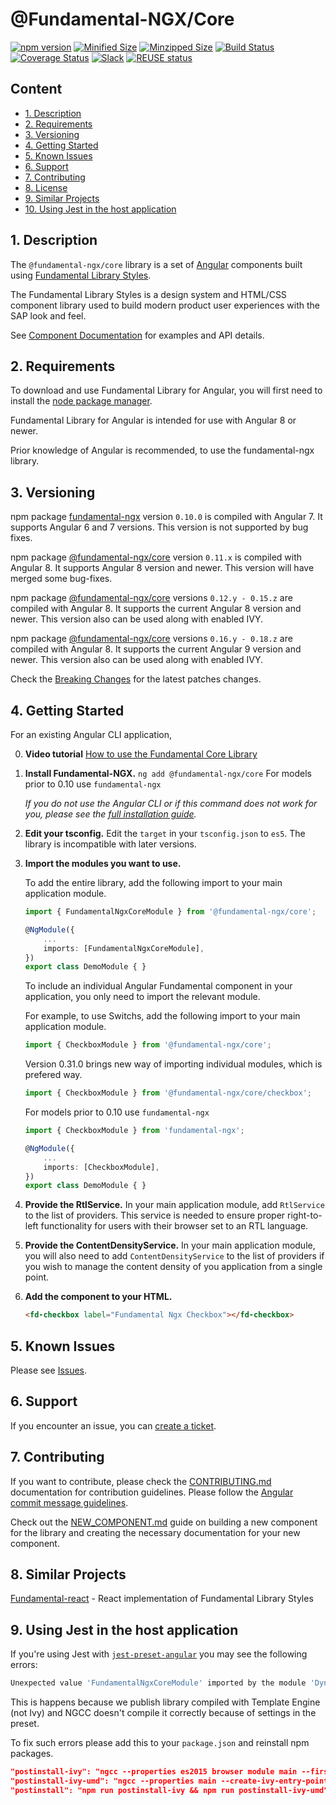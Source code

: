 # @Fundamental-NGX/Core

[![npm version](https://badge.fury.io/js/%40fundamental-ngx%2Fcore.svg)](//www.npmjs.com/package/@fundamental-ngx/core)
[![Minified Size](https://badgen.net/bundlephobia/min/%40fundamental-ngx%2Fcore)](https://bundlephobia.com/result?p=%40fundamental-ngx%2Fcore)
[![Minzipped Size](https://badgen.net/bundlephobia/minzip/%40fundamental-ngx%2Fcore)](https://bundlephobia.com/result?p=%40fundamental-ngx%2Fcore)
[![Build Status](https://travis-ci.org/SAP/fundamental-ngx.svg?branch=main)](https://travis-ci.org/SAP/fundamental-ngx)
[![Coverage Status](https://coveralls.io/repos/github/SAP/fundamental-ngx/badge.svg?branch=main)](https://coveralls.io/github/SAP/fundamental-ngx?branch=main)
[![Slack](https://img.shields.io/badge/slack-ui--fundamentals-blue.svg?logo=slack)](https://ui-fundamentals.slack.com)
[![REUSE status](https://api.reuse.software/badge/github.com/SAP/fundamental-ngx)](https://api.reuse.software/info/github.com/SAP/fundamental-ngx)

## Content

- [1. Description](#1)
- [2. Requirements](#2)
- [3. Versioning](#3)
- [4. Getting Started](#4)
- [5. Known Issues](#5)
- [6. Support](#6)
- [7. Contributing](#7)
- [8. License](https://github.com/SAP/fundamental-ngx/blob/main/LICENSE.txt)
- [9. Similar Projects](#8)
- [10. Using Jest in the host application](#9)

## <a name="1"></a>1. Description

The `@fundamental-ngx/core` library is a set of [Angular](https://angular.io/) components built using [Fundamental Library Styles](https://sap.github.io/fundamental-styles/).

The Fundamental Library Styles is a design system and HTML/CSS component library used to build modern product user experiences with the SAP look and feel.

See [Component Documentation](https://sap.github.io/fundamental-ngx/docs/home) for examples and API details.

## <a name="2"></a>2. Requirements

To download and use Fundamental Library for Angular, you will first need to install the [node package manager](https://www.npmjs.com/get-npm).

Fundamental Library for Angular is intended for use with Angular 8 or newer.

Prior knowledge of Angular is recommended, to use the fundamental-ngx library.

## <a name="3"></a>3. Versioning

npm package [fundamental-ngx](https://npmjs.com/package/fundamental-ngx) version `0.10.0` is compiled with Angular 7. It supports Angular 6 and 7 versions.
This version is not supported by bug fixes.

npm package [@fundamental-ngx/core](https://www.npmjs.com/package/@fundamental-ngx/core) version `0.11.x` is compiled with Angular 8.
It supports Angular 8 version and newer. This version will have merged some bug-fixes.

npm package [@fundamental-ngx/core](https://www.npmjs.com/package/@fundamental-ngx/core) versions `0.12.y - 0.15.z` are compiled with Angular 8.
It supports the current Angular 8 version and newer. This version also can be used along with enabled IVY.

npm package [@fundamental-ngx/core](https://www.npmjs.com/package/@fundamental-ngx/core) versions `0.16.y - 0.18.z` are compiled with Angular 8.
It supports the current Angular 9 version and newer. This version also can be used along with enabled IVY.

Check the [Breaking Changes](https://github.com/SAP/fundamental-ngx/wiki#breaking-changes) for the latest patches changes.

## <a name="4"></a>4. Getting Started

For an existing Angular CLI application,

0. **Video tutorial**
   [How to use the Fundamental Core Library](https://www.youtube.com/watch?v=i4VIiuzD2Fg)

1. **Install Fundamental-NGX.**
   `ng add @fundamental-ngx/core`
   For models prior to 0.10 use `fundamental-ngx`

    _If you do not use the Angular CLI or if this command does not work for you, please see the [full installation guide](https://github.com/SAP/fundamental-ngx/wiki/Full-Installation-Guide)._

1. **Edit your tsconfig.**
   Edit the `target` in your `tsconfig.json` to `es5`. The library is incompatible with later versions.
   
1. **Import the modules you want to use.**

    To add the entire library, add the following import to your main application module.

    ```typescript
    import { FundamentalNgxCoreModule } from '@fundamental-ngx/core';

    @NgModule({
        ...
        imports: [FundamentalNgxCoreModule],
    })
    export class DemoModule { }
    ```

    To include an individual Angular Fundamental component in your application, you only need to import the relevant module.

    For example, to use Switchs, add the following import to your main application module.

    ```typescript
    import { CheckboxModule } from '@fundamental-ngx/core';
    ```

    Version 0.31.0 brings new way of importing individual modules, which is prefered way.

    ```typescript
    import { CheckboxModule } from '@fundamental-ngx/core/checkbox';
    ```

    For models prior to 0.10 use `fundamental-ngx`

    ```typescript
    import { CheckboxModule } from 'fundamental-ngx';

    @NgModule({
        ...
        imports: [CheckboxModule],
    })
    export class DemoModule { }
    ```
   
1. **Provide the RtlService.**
   In your main application module, add `RtlService` to the list of providers. This service is needed to ensure proper right-to-left functionality for
   users with their browser set to an RTL language.
   
1. **Provide the ContentDensityService.**
   In your main application module, you will also need to add `ContentDensityService` to the list of providers if you wish to manage the content density of
   you application from a single point.

1. **Add the component to your HTML.**

    ```html
    <fd-checkbox label="Fundamental Ngx Checkbox"></fd-checkbox>
    ```

## <a name="5"></a>5. Known Issues

Please see [Issues](https://github.com/SAP/fundamental-ngx/issues).

## <a name="6"></a>6. Support

If you encounter an issue, you can [create a ticket](https://github.com/SAP/fundamental-ngx/issues).

## <a name="7"></a>7. Contributing

If you want to contribute, please check the [CONTRIBUTING.md](https://github.com/SAP/fundamental-ngx/blob/main/CONTRIBUTING.md) documentation for contribution guidelines. Please follow the [Angular commit message guidelines](https://github.com/angular/angular/blob/master/CONTRIBUTING.md#commit).

Check out the [NEW_COMPONENT.md](https://github.com/SAP/fundamental-ngx/blob/main/NEW_COMPONENT.md) guide on building a new component for the library and creating the necessary documentation for your new component.

## <a name="9"></a>8. Similar Projects

[Fundamental-react](https://github.com/SAP/fundamental-react) - React implementation of Fundamental Library Styles

## <a name="10"></a>9. Using Jest in the host application

If you're using Jest with [`jest-preset-angular`](https://www.npmjs.com/package/jest-preset-angular) you may see the following errors:

```bash
Unexpected value 'FundamentalNgxCoreModule' imported by the module 'DynamicTestModule'. Please add an @NgModule annotation.
```

This is happens because we publish library compiled with Template Engine (not Ivy) and NGCC doesn't compile it correctly because of settings in the preset.

To fix such errors please add this to your `package.json` and reinstall npm packages.

```json
"postinstall-ivy": "ngcc --properties es2015 browser module main --first-only --create-ivy-entry-points",
"postinstall-ivy-umd": "ngcc --properties main --create-ivy-entry-points",
"postinstall": "npm run postinstall-ivy && npm run postinstall-ivy-umd"
```
